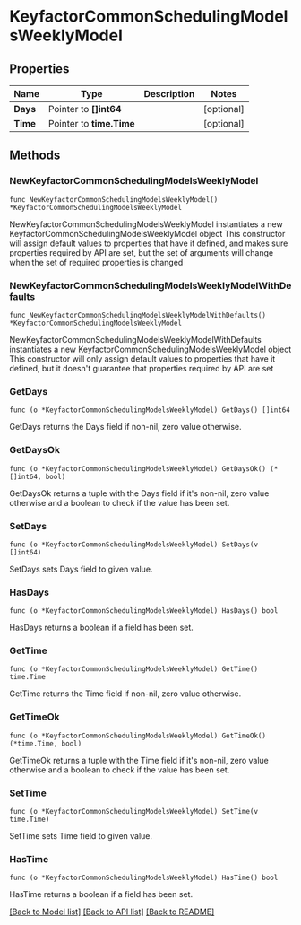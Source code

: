 # KeyfactorCommonSchedulingModelsWeeklyModel

## Properties

Name | Type | Description | Notes
------------ | ------------- | ------------- | -------------
**Days** | Pointer to **[]int64** |  | [optional] 
**Time** | Pointer to **time.Time** |  | [optional] 

## Methods

### NewKeyfactorCommonSchedulingModelsWeeklyModel

`func NewKeyfactorCommonSchedulingModelsWeeklyModel() *KeyfactorCommonSchedulingModelsWeeklyModel`

NewKeyfactorCommonSchedulingModelsWeeklyModel instantiates a new KeyfactorCommonSchedulingModelsWeeklyModel object
This constructor will assign default values to properties that have it defined,
and makes sure properties required by API are set, but the set of arguments
will change when the set of required properties is changed

### NewKeyfactorCommonSchedulingModelsWeeklyModelWithDefaults

`func NewKeyfactorCommonSchedulingModelsWeeklyModelWithDefaults() *KeyfactorCommonSchedulingModelsWeeklyModel`

NewKeyfactorCommonSchedulingModelsWeeklyModelWithDefaults instantiates a new KeyfactorCommonSchedulingModelsWeeklyModel object
This constructor will only assign default values to properties that have it defined,
but it doesn't guarantee that properties required by API are set

### GetDays

`func (o *KeyfactorCommonSchedulingModelsWeeklyModel) GetDays() []int64`

GetDays returns the Days field if non-nil, zero value otherwise.

### GetDaysOk

`func (o *KeyfactorCommonSchedulingModelsWeeklyModel) GetDaysOk() (*[]int64, bool)`

GetDaysOk returns a tuple with the Days field if it's non-nil, zero value otherwise
and a boolean to check if the value has been set.

### SetDays

`func (o *KeyfactorCommonSchedulingModelsWeeklyModel) SetDays(v []int64)`

SetDays sets Days field to given value.

### HasDays

`func (o *KeyfactorCommonSchedulingModelsWeeklyModel) HasDays() bool`

HasDays returns a boolean if a field has been set.

### GetTime

`func (o *KeyfactorCommonSchedulingModelsWeeklyModel) GetTime() time.Time`

GetTime returns the Time field if non-nil, zero value otherwise.

### GetTimeOk

`func (o *KeyfactorCommonSchedulingModelsWeeklyModel) GetTimeOk() (*time.Time, bool)`

GetTimeOk returns a tuple with the Time field if it's non-nil, zero value otherwise
and a boolean to check if the value has been set.

### SetTime

`func (o *KeyfactorCommonSchedulingModelsWeeklyModel) SetTime(v time.Time)`

SetTime sets Time field to given value.

### HasTime

`func (o *KeyfactorCommonSchedulingModelsWeeklyModel) HasTime() bool`

HasTime returns a boolean if a field has been set.


[[Back to Model list]](../README.md#documentation-for-models) [[Back to API list]](../README.md#documentation-for-api-endpoints) [[Back to README]](../README.md)


